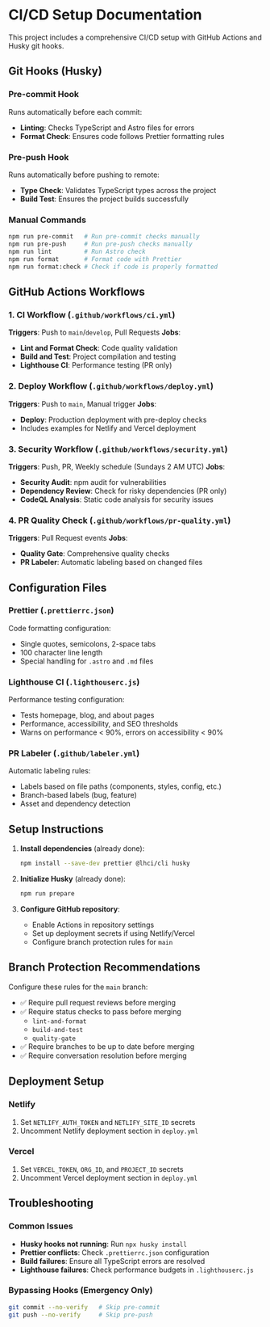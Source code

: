 # CI/CD Setup Documentation

This project includes a comprehensive CI/CD setup with GitHub Actions and Husky
git hooks.

## Git Hooks (Husky)

### Pre-commit Hook

Runs automatically before each commit:

- **Linting**: Checks TypeScript and Astro files for errors
- **Format Check**: Ensures code follows Prettier formatting rules

### Pre-push Hook

Runs automatically before pushing to remote:

- **Type Check**: Validates TypeScript types across the project
- **Build Test**: Ensures the project builds successfully

### Manual Commands

```bash
npm run pre-commit   # Run pre-commit checks manually
npm run pre-push     # Run pre-push checks manually
npm run lint         # Run Astro check
npm run format       # Format code with Prettier
npm run format:check # Check if code is properly formatted
```

## GitHub Actions Workflows

### 1. CI Workflow (`.github/workflows/ci.yml`)

**Triggers**: Push to `main`/`develop`, Pull Requests **Jobs**:

- **Lint and Format Check**: Code quality validation
- **Build and Test**: Project compilation and testing
- **Lighthouse CI**: Performance testing (PR only)

### 2. Deploy Workflow (`.github/workflows/deploy.yml`)

**Triggers**: Push to `main`, Manual trigger **Jobs**:

- **Deploy**: Production deployment with pre-deploy checks
- Includes examples for Netlify and Vercel deployment

### 3. Security Workflow (`.github/workflows/security.yml`)

**Triggers**: Push, PR, Weekly schedule (Sundays 2 AM UTC) **Jobs**:

- **Security Audit**: npm audit for vulnerabilities
- **Dependency Review**: Check for risky dependencies (PR only)
- **CodeQL Analysis**: Static code analysis for security issues

### 4. PR Quality Check (`.github/workflows/pr-quality.yml`)

**Triggers**: Pull Request events **Jobs**:

- **Quality Gate**: Comprehensive quality checks
- **PR Labeler**: Automatic labeling based on changed files

## Configuration Files

### Prettier (`.prettierrc.json`)

Code formatting configuration:

- Single quotes, semicolons, 2-space tabs
- 100 character line length
- Special handling for `.astro` and `.md` files

### Lighthouse CI (`.lighthouserc.js`)

Performance testing configuration:

- Tests homepage, blog, and about pages
- Performance, accessibility, and SEO thresholds
- Warns on performance < 90%, errors on accessibility < 90%

### PR Labeler (`.github/labeler.yml`)

Automatic labeling rules:

- Labels based on file paths (components, styles, config, etc.)
- Branch-based labels (bug, feature)
- Asset and dependency detection

## Setup Instructions

1. **Install dependencies** (already done):

   ```bash
   npm install --save-dev prettier @lhci/cli husky
   ```

2. **Initialize Husky** (already done):

   ```bash
   npm run prepare
   ```

3. **Configure GitHub repository**:
   - Enable Actions in repository settings
   - Set up deployment secrets if using Netlify/Vercel
   - Configure branch protection rules for `main`

## Branch Protection Recommendations

Configure these rules for the `main` branch:

- ✅ Require pull request reviews before merging
- ✅ Require status checks to pass before merging
  - `lint-and-format`
  - `build-and-test`
  - `quality-gate`
- ✅ Require branches to be up to date before merging
- ✅ Require conversation resolution before merging

## Deployment Setup

### Netlify

1. Set `NETLIFY_AUTH_TOKEN` and `NETLIFY_SITE_ID` secrets
2. Uncomment Netlify deployment section in `deploy.yml`

### Vercel

1. Set `VERCEL_TOKEN`, `ORG_ID`, and `PROJECT_ID` secrets
2. Uncomment Vercel deployment section in `deploy.yml`

## Troubleshooting

### Common Issues

- **Husky hooks not running**: Run `npx husky install`
- **Prettier conflicts**: Check `.prettierrc.json` configuration
- **Build failures**: Ensure all TypeScript errors are resolved
- **Lighthouse failures**: Check performance budgets in `.lighthouserc.js`

### Bypassing Hooks (Emergency Only)

```bash
git commit --no-verify   # Skip pre-commit
git push --no-verify     # Skip pre-push
```
